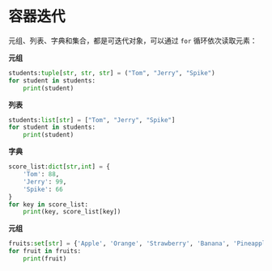 # 容器迭代

元组、列表、字典和集合，都是可迭代对象，可以通过 `for` 循环依次读取元素：  

**元组**

```python shift
students:tuple[str, str, str] = ("Tom", "Jerry", "Spike")
for student in students:
    print(student)
```

**列表**

```python shift
students:list[str] = ["Tom", "Jerry", "Spike"]
for student in students:
    print(student)
```

**字典**

```python shift
score_list:dict[str,int] = {
    'Tom': 88,
    'Jerry': 99,
    'Spike': 66
}
for key in score_list:
    print(key, score_list[key])
```

**元组**

```python shift
fruits:set[str] = {'Apple', 'Orange', 'Strawberry', 'Banana', 'Pineapple'}
for fruit in fruits:
    print(fruit)
```